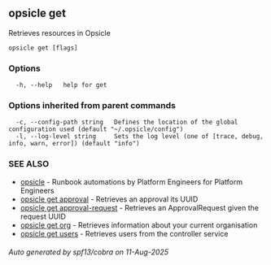 ## opsicle get

Retrieves resources in Opsicle

```
opsicle get [flags]
```

### Options

```
  -h, --help   help for get
```

### Options inherited from parent commands

```
  -c, --config-path string   Defines the location of the global configuration used (default "~/.opsicle/config")
  -l, --log-level string     Sets the log level (one of [trace, debug, info, warn, error]) (default "info")
```

### SEE ALSO

* [opsicle](cli/opsicle.md)	 - Runbook automations by Platform Engineers for Platform Engineers
* [opsicle get approval](cli/opsicle_get_approval.md)	 - Retrieves an approval its UUID
* [opsicle get approval-request](cli/opsicle_get_approval-request.md)	 - Retrieves an ApprovalRequest given the request UUID
* [opsicle get org](cli/opsicle_get_org.md)	 - Retrieves information about your current organisation
* [opsicle get users](cli/opsicle_get_users.md)	 - Retrieves users from the controller service

###### Auto generated by spf13/cobra on 11-Aug-2025
